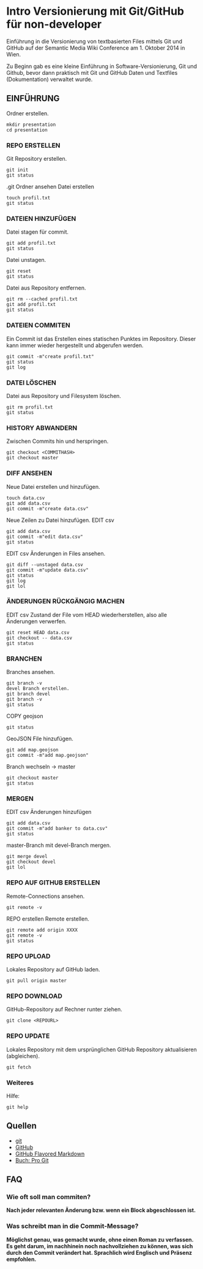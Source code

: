 Intro Versionierung mit Git/GitHub für non-developer
==============================

Einführung in die Versionierung von textbasierten Files mittels Git und GitHub auf der Semantic Media Wiki Conference am 1. Oktober 2014 in Wien.

Zu Beginn gab es eine kleine Einführung in Software-Versionierung, Git und Github, bevor dann praktisch mit Git und GitHub Daten und Textfiles (Dokumentation) verwaltet wurde.

## EINFÜHRUNG
Ordner erstellen.
```shell
mkdir presentation
cd presentation
```

### REPO ERSTELLEN
Git Repository erstellen.
```shell
git init
git status
```
.git Ordner ansehen
Datei erstellen
```shell
touch profil.txt
git status
```

### DATEIEN HINZUFÜGEN
Datei stagen für commit.
```shell
git add profil.txt
git status
```
Datei unstagen.
```shell
git reset
git status
```
Datei aus Repository entfernen.
```shell
git rm --cached profil.txt
git add profil.txt
git status
```

### DATEIEN COMMITEN
Ein Commit ist das Erstellen eines statischen Punktes im Repository. Dieser kann immer wieder hergestellt und abgerufen werden.
```shell
git commit -m"create profil.txt"
git status
git log 
```

### DATEI LÖSCHEN
Datei aus Repository und Filesystem löschen.
```shell
git rm profil.txt
git status
```

### HISTORY ABWANDERN
Zwischen Commits hin und herspringen.
```shell
git checkout <COMMITHASH>
git checkout master
```

### DIFF ANSEHEN
Neue Datei erstellen und hinzufügen.
```shell
touch data.csv
git add data.csv
git commit -m"create data.csv"
```
Neue Zeilen zu Datei hinzufügen.
EDIT csv
```shell
git add data.csv
git commit -m"edit data.csv"
git status
```
EDIT csv
Änderungen in Files ansehen.
```shell
git diff --unstaged data.csv
git commit -m"update data.csv"
git status
git log
git lol
```

### ÄNDERUNGEN RÜCKGÄNGIG MACHEN
EDIT csv
Zustand der File vom HEAD wiederherstellen, also alle Änderungen verwerfen.
```shell
git reset HEAD data.csv
git checkout -- data.csv
git status
```

### BRANCHEN
Branches ansehen.
```shell
git branch -v
devel Branch erstellen.
git branch devel
git branch -v
git status
```
COPY geojson
```shell
git status
```
GeoJSON File hinzufügen.
```shell
git add map.geojson
git commit -m"add map.geojson"
```
Branch wechseln -> master
```shell
git checkout master
git status
```
### MERGEN
EDIT csv
Änderungen hinzufügen
```shell
git add data.csv
git commit -m"add banker to data.csv"
git status
```
master-Branch mit devel-Branch mergen.
```shell
git merge devel
git checkout devel
git lol
```

### REPO AUF GITHUB ERSTELLEN
Remote-Connections ansehen.
```shell
git remote -v
```
REPO erstellen
Remote erstellen.
```shell
git remote add origin XXXX
git remote -v
git status
```

### REPO UPLOAD
Lokales Repository auf GitHub laden.
```shell
git pull origin master
```

### REPO DOWNLOAD
GitHub-Repository auf Rechner runter ziehen.
```shell
git clone <REPOURL>
```

### REPO UPDATE
Lokales Repository mit dem ursprünglichen GitHub Repository aktualisieren (abgleichen).
```shell
git fetch 
```

### Weiteres
Hilfe:
```shell
git help
```

## Quellen
- [git](http://git-scm.com/)
- [GitHub](https://github.com)
- [GitHub Flavored Markdown](https://help.github.com/articles/github-flavored-markdown)
- [Buch: Pro Git](http://git-scm.com/book/de)

## FAQ
### Wie oft soll man commiten?
**Nach jeder relevanten Änderung bzw. wenn ein Block abgeschlossen ist.**
### Was schreibt man in die Commit-Message?
**Möglichst genau, was gemacht wurde, ohne einen Roman zu verfassen. Es geht darum, im nachhinein noch nachvollziehen zu können, was sich durch den Commit verändert hat. Sprachlich wird Englisch und Präsenz empfohlen.**



